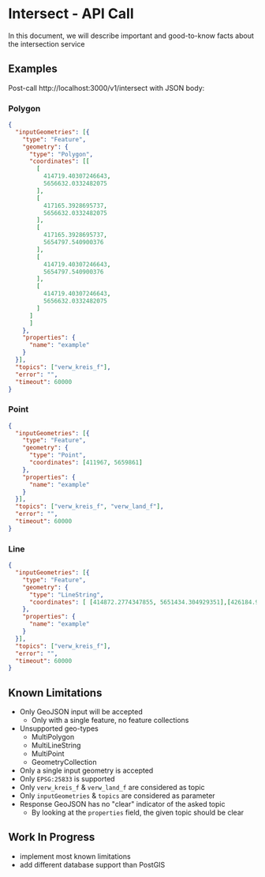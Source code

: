 # Intersect - API Call
In this document, we will describe important and good-to-know facts about the intersection service

## Examples
Post-call http://localhost:3000/v1/intersect with JSON body: 

### Polygon
```json
{
  "inputGeometries": [{
    "type": "Feature",
    "geometry": {
      "type": "Polygon",
      "coordinates": [[
        [
          414719.40307246643,
          5656632.0332482075
        ],
        [
          417165.3928695737,
          5656632.0332482075
        ],
        [
          417165.3928695737,
          5654797.540900376
        ],
        [
          414719.40307246643,
          5654797.540900376
        ],
        [
          414719.40307246643,
          5656632.0332482075
        ]
      ]
      ]
    },
    "properties": {
      "name": "example"
    }
  }],
  "topics": ["verw_kreis_f"],
  "error": "",
  "timeout": 60000
}
```

### Point
```json
{
  "inputGeometries": [{
    "type": "Feature",
    "geometry": {
      "type": "Point",
      "coordinates": [411967, 5659861]
    },
    "properties": {
      "name": "example"
    }
  }],
  "topics": ["verw_kreis_f", "verw_land_f"],
  "error": "",
  "timeout": 60000
}
```

### Line
```json
{
  "inputGeometries": [{
    "type": "Feature",
    "geometry": {
      "type": "LineString",
      "coordinates": [ [414872.2774347855, 5651434.304929351],[426184.9802464067, 5655256.163987332] ]
    },
    "properties": {
      "name": "example"
    }
  }],
  "topics": ["verw_kreis_f"],
  "error": "",
  "timeout": 60000
}
```

## Known Limitations
- Only GeoJSON input will be accepted
  - Only with a single feature, no feature collections 
- Unsupported geo-types
  - MultiPolygon
  - MultiLineString
  - MultiPoint
  - GeometryCollection
- Only a single input geometry is accepted
- Only `EPSG:25833` is supported
- Only `verw_kreis_f` & `verw_land_f` are considered as topic
- Only `inputGeometries` & `topics` are considered as parameter
- Response GeoJSON has no "clear" indicator of the asked topic
  - By looking at the `properties` field, the given topic should be clear 

## Work In Progress
- implement most known limitations
- add different database support than PostGIS